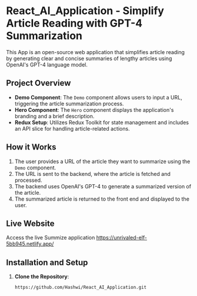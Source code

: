 # React_AI_Application - Simplify Article Reading with GPT-4 Summarization

This App is an open-source web application that simplifies article reading by generating clear and concise summaries of lengthy articles using OpenAI's GPT-4 language model.

## Project Overview

- **Demo Component**: The `Demo` component allows users to input a URL, triggering the article summarization process.
- **Hero Component**: The `Hero` component displays the application's branding and a brief description.
- **Redux Setup**: Utilizes Redux Toolkit for state management and includes an API slice for handling article-related actions.

## How it Works

1. The user provides a URL of the article they want to summarize using the `Demo` component.
2. The URL is sent to the backend, where the article is fetched and processed.
3. The backend uses OpenAI's GPT-4 to generate a summarized version of the article.
4. The summarized article is returned to the front end and displayed to the user.

## Live Website

Access the live Summize application https://unrivaled-elf-5bb945.netlify.app/ 


## Installation and Setup

1. **Clone the Repository**:
   ```bash
   https://github.com/Hashwi/React_AI_Application.git
